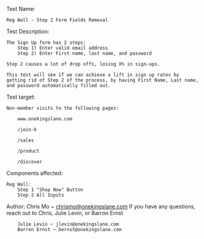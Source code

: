 Test Name: 

	Reg Wall - Step 2 Form Fields Removal

Test Description: 
	
	The Sign Up form has 2 steps:
		Step 1) Enter valid email address
		Step 2) Enter First name, last name, and password

	Step 2 causes a lot of drop offs, losing X% in sign-ups.

	This test will see if we can achieve a lift in sign up rates by getting rid of Step 2 of the process, by having First Name, Last name, and password automatically filled out.

Test target:
	
	Non-member visits to the following pages:
	
		www.onekingslane.com
	
		/join-b
	
		/sales
	
		/product

		/discover

Components affected:
	
	Reg Wall:
		Step 1 "Shop Now" Button
		Step 2 All Inputs

Author: Chris Mo ~ chrismo@onekingslane.com
		If you have any questions, reach out to Chris, Julie Levin, or Barron Ernst

		Julie Levin ~ jlevin@onekingslane.com
		Barron Ernst ~ bernst@onekingslane.com
